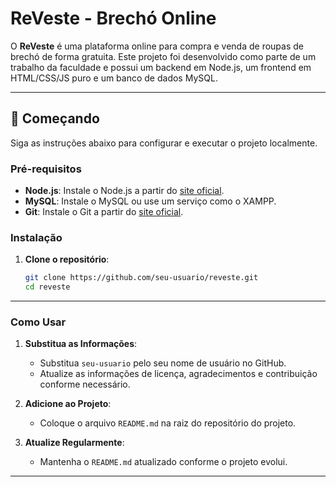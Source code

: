 # ReVeste - Brechó Online

O **ReVeste** é uma plataforma online para compra e venda de roupas de brechó de forma gratuita. Este projeto foi desenvolvido como parte de um trabalho da faculdade e possui um backend em Node.js, um frontend em HTML/CSS/JS puro e um banco de dados MySQL.

---

## 🚀 Começando

Siga as instruções abaixo para configurar e executar o projeto localmente.

### Pré-requisitos

- **Node.js**: Instale o Node.js a partir do [site oficial](https://nodejs.org/).
- **MySQL**: Instale o MySQL ou use um serviço como o XAMPP.
- **Git**: Instale o Git a partir do [site oficial](https://git-scm.com/).

### Instalação

1. **Clone o repositório**:
   ```bash
   git clone https://github.com/seu-usuario/reveste.git
   cd reveste


---

### **Como Usar**

1. **Substitua as Informações**:
   - Substitua `seu-usuario` pelo seu nome de usuário no GitHub.
   - Atualize as informações de licença, agradecimentos e contribuição conforme necessário.

2. **Adicione ao Projeto**:
   - Coloque o arquivo `README.md` na raiz do repositório do projeto.

3. **Atualize Regularmente**:
   - Mantenha o `README.md` atualizado conforme o projeto evolui.

---